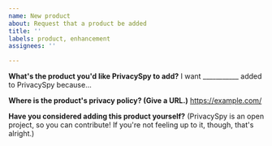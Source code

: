 ```yaml
---
name: New product
about: Request that a product be added
title: ''
labels: product, enhancement
assignees: ''

---
```


**What's the product you'd like PrivacySpy to add?**
I want ___________ added to PrivacySpy because...

**Where is the product's privacy policy? (Give a URL.)**
https://example.com/

**Have you considered adding this product yourself?**
(PrivacySpy is an open project, so you can contribute! If you're not feeling up to it, though, that's alright.)